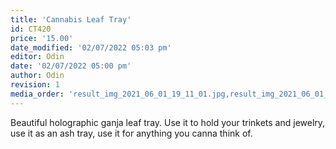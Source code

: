 ```yaml
---
title: 'Cannabis Leaf Tray'
id: CT420
price: '15.00'
date_modified: '02/07/2022 05:03 pm'
editor: Odin
date: '02/07/2022 05:00 pm'
author: Odin
revision: 1
media_order: 'result_img_2021_06_01_19_11_01.jpg,result_img_2021_06_01_19_10_46.jpg'
---
```


Beautiful holographic ganja leaf tray. Use it to hold your trinkets and jewelry, use it as an ash tray, use it for anything you canna think of.